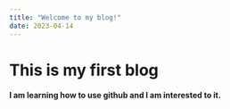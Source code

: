 ```yaml
---
title: "Welcome to my blog!"
date: 2023-04-14
---
```


# This is my first blog
#### I am learning how to use github and I am interested to it.

